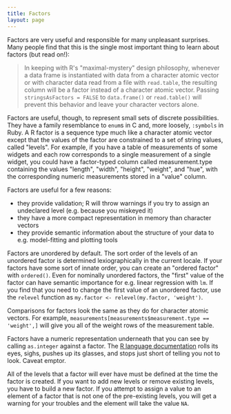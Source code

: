 ```yaml
---
title: Factors
layout: page
---
```

Factors are very useful and responsible for many unpleasant surprises. Many people find that this is the single most important thing to learn about factors (but read on!):

> In keeping with R's "maximal-mystery" design philosophy, whenever a data frame is instantiated with data from a character atomic vector or with character data read from a file with `read.table`, the resulting column will be a factor instead of a character atomic vector. Passing `stringsAsFactors = FALSE` to `data.frame()` or `read.table()` will prevent this behavior and leave your character vectors alone.

Factors are useful, though, to represent small sets of discrete possibilities. They have a family resemblance to `enum`s in C and, more loosely, `:symbols` in Ruby. A R factor is a sequence type much like a character atomic vector except that the values of the factor are constrained to a set of string values, called "levels". For example, if you have a table of measurements of some widgets and each row corresponds to a single measurement of a single widget, you could have a factor-typed column called measurement.type containing the values "length", "width", "height", "weight", and "hue", with the corresponding numeric measurements stored in a "value" column.

Factors are useful for a few reasons:

* they provide validation; R will throw warnings if you try to assign an undeclared level (e.g. because you miskeyed it)
* they have a more compact representation in memory than character vectors
* they provide semantic information about the structure of your data to e.g. model-fitting and plotting tools

Factors are unordered by default. The sort order of the levels of an unordered factor is determined lexiographically in the current locale. If your factors have some sort of innate order, you can create an "ordered factor" with `ordered()`. Even for nominally unordered factors, the "first" value of the factor can have semantic importance for e.g. linear regression with `lm`. If you find that you need to change the first value of an unordered factor, use the `relevel` function as `my.factor <- relevel(my.factor, 'weight')`.

Comparisons for factors look the same as they do for character atomic vectors. For example, `measurements[measurements$measurement.type == 'weight',]` will give you all of the weight rows of the measurement table.

Factors have a numeric representation underneath that you can see by calling `as.integer` against a factor. The [R language documentation](http://cran.r-project.org/doc/manuals/r-release/R-lang.html#Factors) rolls its eyes, sighs, pushes up its glasses, and stops just short of telling you not to look. Caveat emptor.

All of the levels that a factor will ever have must be defined at the time the factor is created. If you want to add new levels or remove existing levels, you have to build a new factor. If you attempt to assign a value to an element of a factor that is not one of the pre-existing levels, you will get a warning for your troubles and the element will take the value `NA`.
